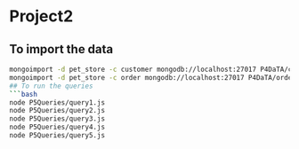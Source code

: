 # Project2

## To import the data

````bash
mongoimport -d pet_store -c customer mongodb://localhost:27017 P4DaTA/customer.json --jsonArray
mongoimport -d pet_store -c order mongodb://localhost:27017 P4DaTA/order.json --jsonArray
## To run the queries
```bash
node P5Queries/query1.js
node P5Queries/query2.js
node P5Queries/query3.js
node P5Queries/query4.js
node P5Queries/query5.js
````
